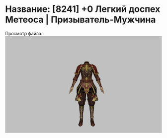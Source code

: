 # Название: [8241] +0 Легкий доспех Метеоса | Призыватель-Мужчина

Просмотр файла:
![p080030.png](p080030.png)